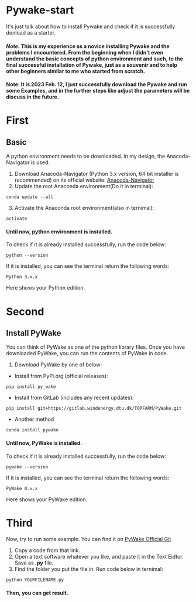 # Pywake-start 
It's just talk about how to install Pywake and check if it is successfully donload as a starter.

#### *Note:* This is my experience as a novice installing Pywake and the problems I encountered. From the beginning when I didn't even understand the basic concepts of python environment and such, to the final successful installation of Pywake, just as a souvenir and to help other beginners similar to me who started from scratch. 

#### Note: It is 2023 Feb. 12, I just successfully download the Pywake and run some Examples, and in the further steps like adjust the parameters will be discuss in the future.

# First

## Basic 

A python environment needs to be downloaded. In my design, the Anacoda-Navigator is used.

1. Download Anacoda-Navigator (Python 3.x version, 64 bit installer is recommended) on its official website: [Anacoda-Navigator](https://www.anaconda.com/products/distribution)
2. Update the root Anaconda environment(Do it in terminal):
```
conda update --all
```
3. Activate the Anaconda root environment(also in ternimal):
```
activate
```

#### Until now, python environment is installed.

To check if it is already installed successfully, run the code below:
```
python --version
```

If it is installed, you can see the terminal return the following words:
```
Python 3.x.x
```
Here shows your Python edition.

# Second

## Install PyWake

You can think of PyWake as one of the python library files. Once you have downloaded PyWake, you can run the contents of PyWake in code.

1. Download PyWake by one of below:

+ Install from PyPi.org (official releases):
```
pip install py_wake
```

+ Install from GitLab (includes any recent updates):
```
pip install git+https://gitlab.windenergy.dtu.dk/TOPFARM/PyWake.git
```

+ Another method
```
conda install pywake
```

#### Until now, PyWake is installed.

To check if it is already installed successfully, run the code below:
```
pywake --version
```

If it is installed, you can see the terminal return the following words:
```
PyWake 0.x.x
```
Here shows your PyWake edition.

# Third

Now, try to run some example. You can find it on [PyWake Official Git](https://github.com/DTUWindEnergy/PyWake)

1. Copy a code from that link.
2. Open a text software whatever you like, and paste it in the Text Eidtor. Save as **.py** file.
3. Find the folder you put the file in. Run code below in ternimal:
```
python YOURFILENAME.py
```
#### Then, you can get result.





